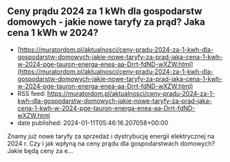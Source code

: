 ## Ceny prądu 2024 za 1 kWh dla gospodarstw domowych - jakie nowe taryfy za prąd? Jaka cena 1 kWh w 2024?
 - [https://muratordom.pl/aktualnosci/ceny-pradu-2024-za-1-kwh-dla-gospodarstw-domowych-jakie-nowe-taryfy-za-prad-jaka-cena-1-kwh-w-2024-pge-tauron-energa-enea-aa-Drrt-fdND-wXZW.html](https://muratordom.pl/aktualnosci/ceny-pradu-2024-za-1-kwh-dla-gospodarstw-domowych-jakie-nowe-taryfy-za-prad-jaka-cena-1-kwh-w-2024-pge-tauron-energa-enea-aa-Drrt-fdND-wXZW.html)
 - RSS feed: https://muratordom.pl/aktualnosci/ceny-pradu-2024-za-1-kwh-dla-gospodarstw-domowych-jakie-nowe-taryfy-za-prad-jaka-cena-1-kwh-w-2024-pge-tauron-energa-enea-aa-Drrt-fdND-wXZW.html
 - date published: 2024-01-11T05:46:16.207058+00:00

Znamy już nowe taryfy za sprzedaż i dystrybucję energii elektrycznej na 2024 r. Czy i jak wpłyną na ceny prądu dla gospodarstwach domowych? Jakie będą ceny za e...

